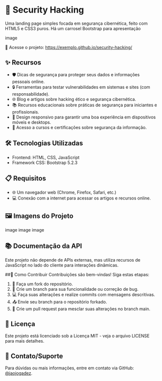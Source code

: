# 🔐 Security Hacking
Uma landing page simples focada em segurança cibernética, feito com HTML5 e CSS3 puros. Há um carrosel Bootstrap para apresentação

image

🔗 Acesse o projeto: https://exemplo.github.io/security-hacking/

## ✨ Recursos
* 🛡️ Dicas de segurança para proteger seus dados e informações pessoais online.
* 🔒 Ferramentas para testar vulnerabilidades em sistemas e sites (com responsabilidade).
* 🌐 Blog e artigos sobre hacking ético e segurança cibernética.
* 📚 Recursos educacionais sobre práticas de segurança para iniciantes e profissionais.
* 📱 Design responsivo para garantir uma boa experiência em dispositivos móveis e desktops.
* 🔑 Acesso a cursos e certificações sobre segurança da informação.

## 🛠️ Tecnologias Utilizadas
* Frontend: HTML, CSS, JavaScript
* Framework CSS: Bootstrap 5.2.3

## 📋 Requisitos
* 🌐 Um navegador web (Chrome, Firefox, Safari, etc.)
* 💻 Conexão com a internet para acessar os artigos e recursos online.

## 🖼️ Imagens do Projeto
image
image
image

## 📚 Documentação da API
Este projeto não depende de APIs externas, mas utiliza recursos de JavaScript no lado do cliente para interações dinâmicas.

##🤝 Como Contribuir
Contribuições são bem-vindas! Siga estas etapas:

1. 🍴 Faça um fork do repositório.
2. 🌱 Crie um branch para sua funcionalidade ou correção de bug.
3. 💻 Faça suas alterações e realize commits com mensagens descritivas.
4. 📤 Envie seu branch para o repositório forkado.
5. 🔁 Crie um pull request para mesclar suas alterações no branch main.

## 📜 Licença
Este projeto está licenciado sob a Licença MIT - veja o arquivo LICENSE para mais detalhes.

## 📩 Contato/Suporte
Para dúvidas ou mais informações, entre em contato via GitHub: [@jaojogadez](https://github.com/jaojogadez).


 
